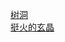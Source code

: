 [树洞](http://tieba.baidu.com/p/3187797785?see_lz=1&pn=)   
[挺火的玄晶](http://tieba.baidu.com/p/3188457315?see_lz=1&pn=)   
